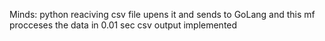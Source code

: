 Minds: python reaciving csv file upens it and sends to GoLang and this mf procceses the data in 0.01 sec 
csv output implemented